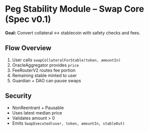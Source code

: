 # Peg Stability Module – Swap Core (Spec v0.1)

**Goal:** Convert collateral ↔ stablecoin with safety checks and fees.

## Flow Overview
1. User calls `swapCollateralForStable(token, amountIn)`
2. OracleAggregator provides `price`
3. FeeRouterV2 routes fee portion
4. Remaining stable minted to user
5. Guardian + DAO can pause swaps

## Security
- NonReentrant + Pausable
- Uses latest median price
- Validates amount > 0
- Emits `SwapExecuted(user, token, amountIn, stableOut)`
